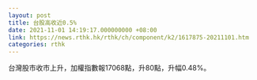 ```yaml
---
layout: post
title: 台股高收近0.5%
date: 2021-11-01 14:19:17.000000000 +08:00
link: https://news.rthk.hk/rthk/ch/component/k2/1617875-20211101.htm
categories: rthk
---
```


台灣股市收市上升，加權指數報17068點，升80點，升幅0.48%。
